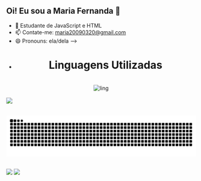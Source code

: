 ## Oi! Eu sou a Maria Fernanda 👋

- 🌱 Estudante de JavaScript e HTML
- 📫 Contate-me: maria20090320@gmail.com
- 😄 Pronouns: ela/dela
-->
- <h1 align="center">Linguagens Utilizadas</h1>
<div style="display: inline_block" align="center"><br>
  <img alt="ling" src="https://skillicons.dev/icons?i=js,html,css,c,https://skillicons.dev">
</div>
<br>
<div>
  <a href="https://github.com/maferoliveira">
  <img height="180em" src="https://github-readme-stats.vercel.app/api?username=maferoliveira&show_icons=true&theme=radical&include_all_commits=true&count_private=true"/>
</div>
    
##

<img src="https://raw.githubusercontent.com/maferoliveira/maferoliveira/output/snake.svg" alt="Snake animation" />

###
 ##
    
<div>
  <a href="https://instagram.com/mafer.oliveiira" target="_blank"><img src="https://img.shields.io/badge/-Instagram-%23E4405F?style=for-the-badge&logo=instagram&logoColor=white" target="_blank"></a>
  <a href="mailto:maria20090320@gmail.com"><img src="https://img.shields.io/badge/Gmail-D14836?style=for-the-badge&logo=gmail&logoColor=white"></a>
</div>

